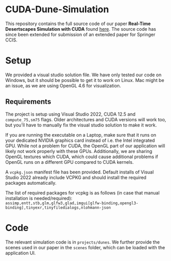 # CUDA-Dune-Simulation
This repository contains the full source code of our paper **Real-Time Desertscapes Simulation with CUDA** found [here](https://www.scitepress.org/PublicationsDetail.aspx?ID=dywC2RBocrQ=&t=1).
The source code has since been extended for submission of an extended paper for Springer CCIS.

# Setup
We provided a visual studio solution file. We have only tested our code on Windows, but it should be possible to get it to work on Linux. Mac might be an issue, as we are using OpenGL 4.6 for visualization.
## Requirements
The project is setup using Visual Studio 2022, CUDA 12.5 and `compute_75,sm75` flags. Older architectures and CUDA versions will work too, but you'll have to manually fix the visual studio solution to make it work.

If you are running the executable on a Laptop, make sure that it runs on your dedicated NVIDIA graphics card instead of i.e. the Intel integrated GPU. While not a problem for CUDA, the OpenGL part of our application will likely not work properly with these GPUs. Additionally,
we are sharing OpenGL textures which CUDA, which could cause additional problems if OpenGL runs on a different GPU compared to CUDA kernels.

A `vcpkg.json` manifest file has been provided. Default installs of Visual Studio 2022 already include VCPKG and should install the required packages automatically.

The list of required packages for vcpkg is as follows (in case that manual installation is needed/required):
`assimp,entt,stb,glm,glfw3,glad,imgui[glfw-binding,opengl3-binding],tinyexr,tinyfiledialogs,nlohmann-json`

# Code
The relevant simulation code is in `projects/dunes`. We further provide the scenes used in our paper in the `scenes` folder, which can be loaded with the application UI.
